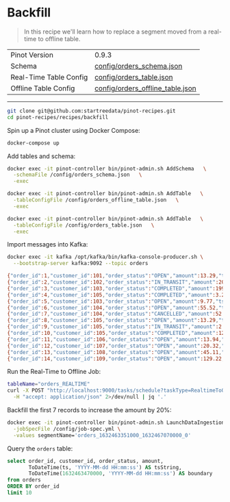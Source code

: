 # Backfill

> In this recipe we'll learn how to replace a segment moved from a real-time to offline table.

<table>
  <tr>
    <td>Pinot Version</td>
    <td>0.9.3</td>
  </tr>
  <tr>
    <td>Schema</td>
    <td><a href="config/schema.json">config/orders_schema.json</a></td>
  </tr>
    <tr>
    <td>Real-Time Table Config</td>
    <td><a href="config/orders_table.json">config/orders_table.json</a></td>
  </tr>
  <tr>
  <td>Offline Table Config</td>
  <td><a href="config/orders_offline_table.json">config/orders_offline_table.json</a></td>
</tr>
</table>

<!-- This is the code for the following recipe: https://dev.startree.ai/docs/pinot/recipes/upserts-full -->

***

```bash
git clone git@github.com:startreedata/pinot-recipes.git
cd pinot-recipes/recipes/backfill
```

Spin up a Pinot cluster using Docker Compose:

```bash
docker-compose up
```

Add tables and schema:

```bash
docker exec -it pinot-controller bin/pinot-admin.sh AddSchema   \
  -schemaFile /config/orders_schema.json   \
  -exec
```

```bash
docker exec -it pinot-controller bin/pinot-admin.sh AddTable   \
  -tableConfigFile /config/orders_offline_table.json   \
  -exec
```

```bash
docker exec -it pinot-controller bin/pinot-admin.sh AddTable   \
  -tableConfigFile /config/orders_table.json   \
  -exec
```


Import messages into Kafka:

```bash
docker exec -it kafka /opt/kafka/bin/kafka-console-producer.sh \
  --bootstrap-server kafka:9092 --topic orders

{"order_id":1,"customer_id":101,"order_status":"OPEN","amount":13.29,"ts":"1632463351000"}
{"order_id":2,"customer_id":102,"order_status":"IN_TRANSIT","amount":209.35,"ts":"1632463361000"}
{"order_id":3,"customer_id":103,"order_status":"COMPLETED","amount":199.35,"ts":"1632463391000"}
{"order_id":4,"customer_id":105,"order_status":"COMPLETED","amount":3.24,"ts":"1632467065000"}
{"order_id":5,"customer_id":103,"order_status":"OPEN","amount":9.77,"ts":"1632467066000"}
{"order_id":6,"customer_id":104,"order_status":"OPEN","amount":55.52,"ts":"1632467068000"}
{"order_id":7,"customer_id":104,"order_status":"CANCELLED","amount":52.54,"ts":"1632467070000"}
{"order_id":8,"customer_id":105,"order_status":"OPEN","amount":13.29,"ts":"1632667070000"}
{"order_id":9,"customer_id":105,"order_status":"IN_TRANSIT","amount":2.92,"ts":"1632667170000"}
{"order_id":10,"customer_id":105,"order_status":"COMPLETED","amount":12.22,"ts":"1632677270000"}
{"order_id":11,"customer_id":106,"order_status":"OPEN","amount":13.94,"ts":"1632677270400"}
{"order_id":12,"customer_id":107,"order_status":"OPEN","amount":20.32,"ts":"1632677270403"}
{"order_id":13,"customer_id":108,"order_status":"OPEN","amount":45.11,"ts":"1632677270508"}
{"order_id":14,"customer_id":109,"order_status":"OPEN","amount":129.22,"ts":"1632677270699"}
```

Run the Real-Time to Offline Job:

```bash
tableName="orders_REALTIME"
curl -X POST "http://localhost:9000/tasks/schedule?taskType=RealtimeToOfflineSegmentsTask&tableName=${tableName}" \
  -H "accept: application/json" 2>/dev/null | jq '.'
```

Backfill the first 7 records to increase the amount by 20%:

```bash
docker exec -it pinot-controller bin/pinot-admin.sh LaunchDataIngestionJob \
  -jobSpecFile /config/job-spec.yml \
  -values segmentName='orders_1632463351000_1632467070000_0'
```

Query the `orders` table:

```sql
select order_id, customer_id, order_status, amount,
       ToDateTime(ts, 'YYYY-MM-dd HH:mm:ss') AS tsString,
       ToDateTime(1632463470000, 'YYYY-MM-dd HH:mm:ss') AS boundary	   
from orders
ORDER BY order_id
limit 10
```
